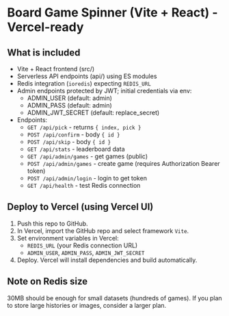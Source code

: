 # Board Game Spinner (Vite + React) - Vercel-ready

## What is included
- Vite + React frontend (src/)
- Serverless API endpoints (api/) using ES modules
- Redis integration (`ioredis`) expecting `REDIS_URL`
- Admin endpoints protected by JWT; initial credentials via env:
  - ADMIN_USER (default: admin)
  - ADMIN_PASS (default: admin)
  - ADMIN_JWT_SECRET (default: replace_secret)
- Endpoints:
  - `GET /api/pick` - returns `{ index, pick }`
  - `POST /api/confirm` - body `{ id }`
  - `POST /api/skip` - body `{ id }`
  - `GET /api/stats` - leaderboard data
  - `GET /api/admin/games` - get games (public)
  - `POST /api/admin/games` - create game (requires Authorization Bearer token)
  - `POST /api/admin/login` - login to get token
  - `GET /api/health` - test Redis connection

## Deploy to Vercel (using Vercel UI)
1. Push this repo to GitHub.
2. In Vercel, import the GitHub repo and select framework `Vite`.
3. Set environment variables in Vercel:
   - `REDIS_URL` (your Redis connection URL)
   - `ADMIN_USER`, `ADMIN_PASS`, `ADMIN_JWT_SECRET`
4. Deploy. Vercel will install dependencies and build automatically.

## Note on Redis size
30MB should be enough for small datasets (hundreds of games). If you plan to store large histories or images, consider a larger plan.